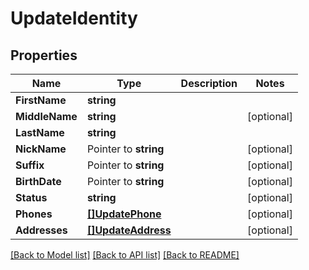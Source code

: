 # UpdateIdentity

## Properties

Name | Type | Description | Notes
------------ | ------------- | ------------- | -------------
**FirstName** | **string** |  | 
**MiddleName** | **string** |  | [optional] 
**LastName** | **string** |  | 
**NickName** | Pointer to **string** |  | [optional] 
**Suffix** | Pointer to **string** |  | [optional] 
**BirthDate** | Pointer to **string** |  | [optional] 
**Status** | **string** |  | [optional] 
**Phones** | [**[]UpdatePhone**](UpdatePhone.md) |  | [optional] 
**Addresses** | [**[]UpdateAddress**](UpdateAddress.md) |  | [optional] 

[[Back to Model list]](../README.md#documentation-for-models) [[Back to API list]](../README.md#documentation-for-api-endpoints) [[Back to README]](../README.md)



